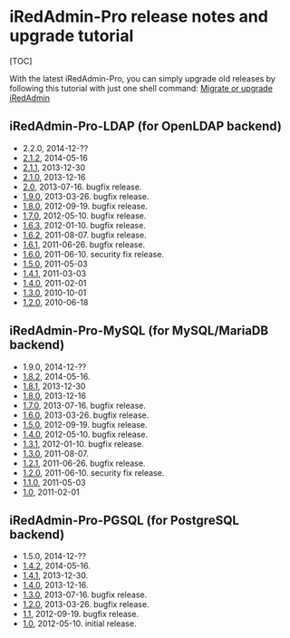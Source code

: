 # iRedAdmin-Pro release notes and upgrade tutorial

[TOC]

With the latest iRedAdmin-Pro, you can simply upgrade old releases by following
this tutorial with just one shell command:
[Migrate or upgrade iRedAdmin](./migrate.or.upgrade.iredadmin.html)

## iRedAdmin-Pro-LDAP (for OpenLDAP backend)

* 2.2.0, 2014-12-??
* [2.1.2](http://www.iredmail.org/forum/topic6925-news-announcements-bug-fixes-iredadminproldap212-has-been-released.html), 2014-05-16
* [2.1.1](http://www.iredmail.org/forum/topic5911.html), 2013-12-30
* [2.1.0](http://www.iredmail.org/forum/topic5832-news-announcements-bug-fixes-iredadminproldap21-has-been-released.html), 2013-12-16
* [2.0](http://www.iredmail.org/forum/topic5168-news-announcements-bug-fixes-iredadminproldap20-has-been-released.html), 2013-07-16. bugfix release.
* [1.9.0](http://www.iredmail.org/forum/topic4647-news-announcements-bug-fixes-iredadminproldap190-has-been-released.html), 2013-03-26. bugfix release.
* [1.8.0](http://www.iredmail.org/forum/topic3919-news-announcements-bug-fixes-iredadminproldap180-has-been-released.html), 2012-09-19. bugfix release.
* [1.7.0](http://www.iredmail.org/forum/topic3369-news-announcements-bug-fixes-iredadminproldap172-has-been-released.html), 2012-05-10. bugfix release.
* [1.6.3](http://www.iredmail.org/wiki/index.php?title=Release.Notes/iRedAdmin-Pro/LDAP/1.6.3), 2012-01-10. bugfix release.
* [1.6.2](http://www.iredmail.org/wiki/index.php?title=Release.Notes/iRedAdmin-Pro/LDAP/1.6.2), 2011-08-07. bugfix release.
* [1.6.1](http://www.iredmail.org/wiki/index.php?title=Release.Notes/iRedAdmin-Pro/LDAP/1.6.1), 2011-06-26. bugfix release.
* [1.6.0](http://www.iredmail.org/wiki/index.php?title=Release.Notes/iRedAdmin-Pro/LDAP/1.6.0), 2011-06-10. security fix release.
* [1.5.0](http://www.iredmail.org/wiki/index.php?title=Release.Notes/iRedAdmin-Pro/LDAP/1.5.0), 2011-05-03
* [1.4.1](http://www.iredmail.org/wiki/index.php?title=Release.Notes/iRedAdmin-Pro/LDAP/1.4.1), 2011-03-03
* [1.4.0](http://www.iredmail.org/wiki/index.php?title=Release.Notes/iRedAdmin-Pro/LDAP/1.4.0), 2011-02-01
* [1.3.0](http://www.iredmail.org/wiki/index.php?title=Release.Notes/iRedAdmin-Pro/LDAP/1.3.0), 2010-10-01
* [1.2.0](http://www.iredmail.org/wiki/index.php?title=Release.Notes/iRedAdmin-Pro/LDAP/1.2.0), 2010-06-18

## iRedAdmin-Pro-MySQL (for MySQL/MariaDB backend)

* 1.9.0, 2014-12-??
* [1.8.2](http://www.iredmail.org/forum/topic6924-news-announcements-bug-fixes-irdadminpromysql182-has-been-released.html), 2014-05-16.
* [1.8.1](http://www.iredmail.org/forum/topic5912.html), 2013-12-30
* [1.8.0](http://www.iredmail.org/forum/topic5834-news-announcements-bug-fixes-iredadminpromysql180-has-been-released.html), 2013-12-16
* [1.7.0](http://www.iredmail.org/forum/topic5169-news-announcements-bug-fixes-iredadminpromysql170-has-been-released.html), 2013-07-16. bugfix release.
* [1.6.0](http://www.iredmail.org/forum/topic4649-news-announcements-bug-fixes-iredadminpromysql160-has-been-released.html), 2013-03-26. bugfix release.
* [1.5.0](http://www.iredmail.org/forum/topic3920-news-announcements-bug-fixes-iredadminpromysql150-has-been-released.html), 2012-09-19. bugfix release.
* [1.4.0](http://www.iredmail.org/forum/topic3370-news-announcements-bug-fixes-iredadminpromysql140-has-been-released.html), 2012-05-10. bugfix release.
* [1.3.1](http://www.iredmail.org/wiki/index.php?title=Release.Notes/iRedAdmin-Pro/MySQL/1.3.1), 2012-01-10. bugfix release.
* [1.3.0](http://www.iredmail.org/wiki/index.php?title=Release.Notes/iRedAdmin-Pro/MySQL/1.3.0), 2011-08-07.
* [1.2.1](http://www.iredmail.org/wiki/index.php?title=Release.Notes/iRedAdmin-Pro/MySQL/1.2.1), 2011-06-26. bugfix release. 
* [1.2.0](http://www.iredmail.org/wiki/index.php?title=Release.Notes/iRedAdmin-Pro/MySQL/1.2.0), 2011-06-10. security fix release.
* [1.1.0](http://www.iredmail.org/wiki/index.php?title=Release.Notes/iRedAdmin-Pro/MySQL/1.1.0), 2011-05-03
* [1.0](http://www.iredmail.org/wiki/index.php?title=Release.Notes/iRedAdmin-Pro/MySQL/1.0), 2011-02-01

## iRedAdmin-Pro-PGSQL (for PostgreSQL backend)

* 1.5.0, 2014-12-??
* [1.4.2](http://www.iredmail.org/forum/topic6926-news-announcements-bug-fixes-iredadminpropgsql142-has-been-released.html), 2014-05-16.
* [1.4.1](http://www.iredmail.org/forum/topic5913.html), 2013-12-30.
* [1.4.0](http://www.iredmail.org/forum/topic5833-news-announcements-bug-fixes-iredadminpropgsql140-has-been-released.html), 2013-12-16.
* [1.3.0](http://www.iredmail.org/forum/topic5170-news-announcements-bug-fixes-iredadminpropgsql130-has-been-released.html), 2013-07-16. bugfix release.
* [1.2.0](http://www.iredmail.org/forum/topic4650-news-announcements-bug-fixes-iredadminpropgsql120-has-been-released.html), 2013-03-26. bugfix release.
* [1.1](http://www.iredmail.org/forum/topic3921-news-announcements-bug-fixes-iredadminpropgsql11-has-been-released.html), 2012-09-19. bugfix release.
* [1.0](http://www.iredmail.org/wiki/index.php?title=Release.Notes/iRedAdmin-Pro/PGSQL/1.0), 2012-05-10. initial release.
